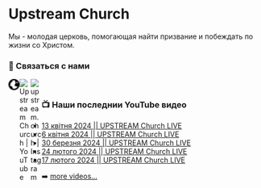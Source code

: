 # Upstream Church

Мы - молодая церковь, помогающая найти призвание и побеждать по жизни со Христом.

### 👥 Связаться с нами

[<img align="left" alt="upstream.life" width="22px" src="https://raw.githubusercontent.com/iconic/open-iconic/master/svg/globe.svg" />][website]
[<img align="left" alt="UpstreamChurch | YouTube" width="22px" src="https://cdn.jsdelivr.net/npm/simple-icons@v3/icons/youtube.svg" />][youtube]
[<img align="left" alt="upstream.church | Instagram" width="22px" src="https://cdn.jsdelivr.net/npm/simple-icons@v3/icons/instagram.svg" />][instagram]

<br />

### 📺 Наши последнии YouTube видео
<!-- YOUTUBE:START -->
- [13 квітня 2024 || UPSTREAM Church LIVE](https://www.youtube.com/watch?v=sugMlLnt8i4)
- [6 квітня 2024 || UPSTREAM Church LIVE](https://www.youtube.com/watch?v=udjoPJ_JGa4)
- [30 березня 2024 || UPSTREAM Church LIVE](https://www.youtube.com/watch?v=C6TKN0yfYEY)
- [24 лютого 2024 || UPSTREAM Church LIVE](https://www.youtube.com/watch?v=aKyrIfzqv0g)
- [17 лютого 2024 || UPSTREAM Church LIVE](https://www.youtube.com/watch?v=bvJvmJasF60)
<!-- YOUTUBE:END -->

➡️ [more videos...](https://youtube.com/UpstreamChurch)

[website]: https://upstream.life/
[youtube]: https://youtube.com/UpstreamChurch
[instagram]: https://www.instagram.com/upstream.church
